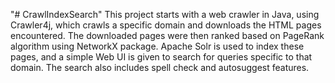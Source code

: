 "# CrawlIndexSearch" 
This project starts with a web crawler in Java, using Crawler4j, which crawls a specific domain and downloads the HTML pages encountered. 
The downloaded pages were then ranked based on PageRank algorithm using NetworkX package.
Apache Solr is used to index these pages, and a simple Web UI is given to search for queries specific to that domain. 
The search also includes spell check and autosuggest features.
